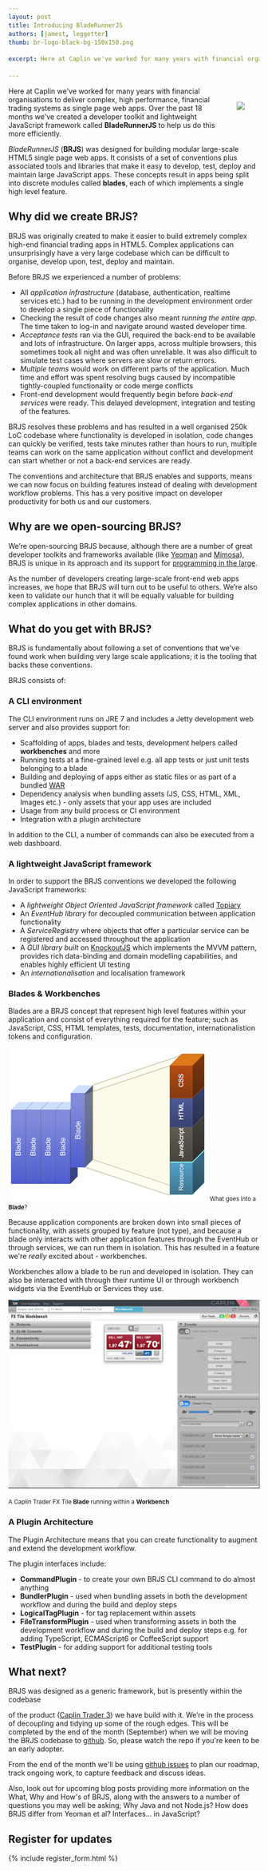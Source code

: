 ```yaml
---
layout: post
title: Introducing BladeRunnerJS
authors: [jamest, leggetter]
thumb: br-logo-black-bg-150x150.png

excerpt: Here at Caplin we've worked for many years with financial organisations to deliver complex, high performance, financial trading systems as single page web apps. Over the past 18 months we've created a developer toolkit and lightweight JavaScript framework called <strong>BladeRunnerJS</strong> to help us do this more efficiently.

---
```


<img src="/blog/img/{{ page.thumb }}" style="margin: 30px;" align="right" />

Here at Caplin we've worked for many years with financial organisations to deliver complex, high performance, financial trading systems as single page web apps. Over the past 18 months we've created a developer toolkit and lightweight JavaScript framework called **BladeRunnerJS** to help us do this more efficiently.

*BladeRunnerJS* (**BRJS**) was designed for building modular large-scale HTML5 single page web apps. It consists of a set of conventions plus associated tools and libraries that make it easy to develop, test, deploy and maintain large JavaScript apps. These concepts result in apps being split into discrete modules called **blades**, each of which implements a single high level feature.

## Why did we create BRJS?

BRJS was originally created to make it easier to build extremely complex high-end financial trading apps in HTML5. Complex applications can unsurprisingly have a very large codebase which can be difficult to organise, develop upon, test, deploy and maintain.

Before BRJS we experienced a number of problems:

* All *application infrastructure* (database, authentication, realtime services etc.) had to be running in the development environment order to develop a single piece of functionality
* Checking the result of code changes also meant *running the entire app*. The time taken to log-in and navigate around wasted developer time.
* *Acceptance tests* ran via the GUI, required the back-end to be available and lots of infrastructure. On larger apps, across multiple browsers, this sometimes took all night and was often unreliable. It was also difficult to simulate test cases where servers are slow or return errors. 
* *Multiple teams* would work on different parts of the application. Much time and effort was spent resolving bugs caused by incompatible tightly-coupled functionality or code merge conflicts
* Front-end development would frequently begin before *back-end services* were ready. This delayed development, integration and testing of the features.

BRJS resolves these problems and has resulted in a well organised 250k LoC codebase where functionality is developed in isolation, code changes can quickly be verified, tests take minutes rather than hours to run, multiple teams can work on the same application without conflict and development can start whether or not a back-end services are ready.

The conventions and architecture that BRJS enables and supports, means we can now focus on building features instead of dealing with development workflow problems. This has a very positive impact on developer productivity for both us and our customers.

## Why are we open-sourcing BRJS?

We’re open-sourcing BRJS because, although there are a number of great developer toolkits and frameworks available (like [Yeoman](http://yeoman.io) and [Mimosa](http://mimosa.io/)), BRJS is unique in its approach and its support for [programming in the large](http://en.wikipedia.org/wiki/Programming_in_the_large_and_programming_in_the_small).

As the number of developers creating large-scale front-end web apps increases, we hope that BRJS will turn out to be useful to others. We’re also keen to validate our hunch that it will be equally valuable for building complex applications in other domains.

## What do you get with BRJS?

BRJS is fundamentally about following a set of conventions that we've found work when building very large scale applications; it is the tooling that backs these conventions.

BRJS consists of:

### A CLI environment

The CLI environment runs on JRE 7 and includes a Jetty development web server and also provides support for:

* Scaffolding of apps, blades and tests, development helpers called **workbenches** and more
* Running tests at a fine-grained level e.g. all app tests or just unit tests belonging to a blade
* Building and deploying of apps either as static files or as part of a bundled [WAR](http://en.wikipedia.org/wiki/WAR_file_format_(Sun))
* Dependency analysis when bundling assets (JS, CSS, HTML, XML, Images etc.) - only assets that your app uses are included
* Usage from any build process or CI environment
* Integration with a plugin architecture

In addition to the CLI, a number of commands can also be executed from a web dashboard.

### A lightweight JavaScript framework

In order to support the BRJS conventions we developed the following JavaScript frameworks:

* A *lightweight Object Oriented JavaScript framework* called [Topiary](https://github.com/BladeRunnerJS/topiary)
* An *EventHub library* for decoupled communication between application functionality
* A *ServiceRegistry* where objects that offer a particular service can be registered and accessed throughout the application
* A *GUI library built* on [KnockoutJS](http://knockoutjs.com/) which implements the MVVM pattern, provides rich data-binding and domain modelling capabilities, and enables highly efficient UI testing
* An *internationalisation* and localisation framework

### Blades & Workbenches

Blades are a BRJS concept that represent high level features within your application and consist of everything required for the feature; such as JavaScript, CSS, HTML templates, tests, documentation, internationalistion tokens and configuration.

![The contents of a Blade](/blog/img/blades.png)
<small class="fig-text">What goes into a <strong>Blade</strong>?</small>

Because application components are broken down into small pieces of functionality, with assets grouped by feature (not type), and because a blade only interacts with other application features through the EventHub or through services, we can run them in isolation. This has resulted in a feature we're *really* excited about - workbenches.

Workbenches allow a blade to be run and developed in isolation. They can also be interacted with through their runtime UI or through workbench widgets via the EventHub or Services they use.

![A Blade Workbench](/blog/img/workbench_v2.png)

<small class="fig-text">A Caplin Trader FX Tile <strong>Blade</strong> running within a <strong>Workbench</strong></small>

### A Plugin Architecture

The Plugin Architecture means that you can create functionality to augment and extend the development workflow.

The plugin interfaces include:

* **CommandPlugin** - to create your own BRJS CLI command to do almost anything
* **BundlerPlugin** - used when bundling assets in both the development workflow and during the build and deploy steps
* **LogicalTagPlugin** - for tag replacement within assets
* **FileTransformPlugin** - used when transforming assets in both the development workflow and during the build and deploy steps e.g. for adding TypeScript, ECMAScript6 or CoffeeScript support
* **TestPlugin** - for adding support for additional testing tools

## What next?

BRJS was designed as a generic framework, but is presently within the codebase

of the product ([Caplin Trader 3](http://www.caplin.com/developer/product/caplin-trader-3)) we have build with it. We’re in the process of decoupling and tidying up some of the rough edges. This will be completed by the end of the month (September) when we will be moving the BRJS codebase to [github](https://github.com/BladeRunnerJS/brjs). So, please watch the repo if you're keen to be an early adopter.

From the end of the month we'll be using [github issues](https://github.com/bladerunnerjs/brjs/issues) to plan our roadmap, track ongoing work, to capture feedback and discuss ideas.

Also, look out for upcoming blog posts providing more information on the What, Why and How's of BRJS, along with the answers to a number of questions you may well be asking; Why Java and not Node.js? How does BRJS differ from Yeoman et al? Interfaces... in JavaScript?

## Register for updates

{% include register_form.html %}
